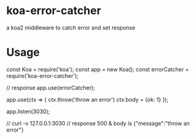 # koa-error-catcher
a koa2 middleware to catch error and set response

# Usage
const Koa = require('koa');
const app = new Koa();
const errorCatcher = require('koa-error-catcher');

// response
app.use(errorCatcher);

app.use(ctx => {
    ctx.throw('throw an error')
    ctx.body = {ok: 1}
});

app.listen(3030);

//  curl -v 127.0.0.1:3030
//  response 500 & body is {"message":"throw an error"}
